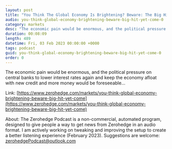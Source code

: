 ```yaml
---
layout: post
title: "You Think The Global Economy Is Brightening? Beware: The Big Hit Is Yet To Come"
audio: you-think-global-economy-brightening-beware-big-hit-yet-come-0
category: markets
desc: "The economic pain would be enormous, and the political pressure on central banks to lower interest rates again and keep the economy afloat with new credit and more money would be foreseeable..."
duration: 00:08:09
length: 489
datetime: Fri, 03 Feb 2023 00:00:00 +0000
tags: podcast
guid: you-think-global-economy-brightening-beware-big-hit-yet-come-0
order: 0
---
```

The economic pain would be enormous, and the political pressure on central banks to lower interest rates again and keep the economy afloat with new credit and more money would be foreseeable...

Link: [https://www.zerohedge.com/markets/you-think-global-economy-brightening-beware-big-hit-yet-come](https://www.zerohedge.com/markets/you-think-global-economy-brightening-beware-big-hit-yet-come)

About: The Zerohedge Podcast is a non-commercial, automated program, designed to give people a way to get news from Zerohedge in an audio format.  I am actively working on tweaking and improving the setup to create a better listening experience (February 2023).  Suggestions are welcome: [zerohedgePodcast@outlook.com](mailto:zerohedgePodcast@outlook.com)